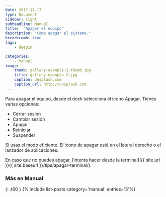 ```yaml
---
date: 2017-11-17
type: Document
sidebar: right
subheadline: Manual
title:  "Apagar el equipo"
description: "Como apagar el sistema."
breadcrumb: true
tags:
    - deepin

categories:
    - manual
image:
    thumb: gallery-example-2-thumb.jpg
    title: gallery-example-2.jpg
    caption: Unsplash.com
    caption_url: http://unsplash.com
---
```

Para apagar el equipo, desde el dock selecciona el icono Apagar. Tienes varias opciones:

- Cerrar sesión
- Cambiar sesión
- Apagar
- Reiniciar
- Suspender

Si usas el modo eficiente. El icono de apagar está en el lateral derecho o el lanzador de aplicaciones.

En caso que no puedes apagar, [intenta hacer desde la terminal]({{ site.url }}{{ site.baseurl }}/tips/apagar-terminal/).

### Más en Manual
{: .t60 }
{% include list-posts category='manual' entries='3'%}
